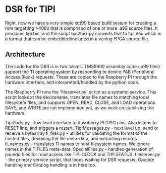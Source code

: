 # DSR for TIPI

Right, now we have a very simple xdt99 based build system for creating a rom targetting >4000 that is comprised
of one or more .a99 source files. It produces tipi.bin, and the script bin2hex.py converts that to tipi.hex which
is a format that can be embedded/included in a verilog FPGA source file.

## Architecture

The code for the DSR is in two halves. TMS9900 assembly code (.a99 files) support the TI operating system by responding to
device PAB (Peripheral Access Block) requests. These are copied to the Raspberry PI through the hardware interface, and interpretted/handled by the python code. 

The Raspberry PI runs the 'fileserver.py' script as a systemd service. This script looks at the devicename, translates 
file names to matching local filesystem files, and supports OPEN, READ, CLOSE, and LOAD operations. SAVE, and WRITE are not implemented yet, as we work on stabilizing the hardware.

TipiPorts.py - low level interface to Raspberry PI GPIO pins. Also listens to RESET line, and triggers a restart. 
TipiMessages.py - next level up, send or receive a bytearray
ti_files.py - utilities for validating the format of the hosted files, decoding the file meta-data, and extracting records
ti_names.py - translates TI names to host filesystem names. We ignore names in the TIFILES meta-data.
SpecialFiles.py - handles generation of psuedo files for read access like TIPI.CLOCK and TIPI.STATUS.
fileserver.py - the primary service script, that loops waiting for DSR requests. Opcode handling and Catalog handling is in here too.


